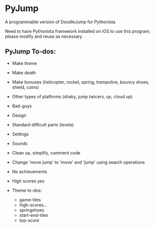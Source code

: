 PyJump
====

A programmable version of DoodleJump for Pythonista

Need to have Pythonista framework installed on iOS to use this program; please modify and reuse as necessary

## PyJump To-dos:
- Make theme
- Make death
- Make bonuses (helicopter, rocket, spring, trampoline, bouncy shoes, shield, coins)
- Other types of platforms (shaky, jump twicers, up, cloud up)
- Bad-guys
- Design
- Standard difficult parts (levels)
- Settings
- Sounds
- Clean up, simplify, comment code

- Change 'move jump' to 'move' and 'jump' using search operations

- No achievements

- High scores yes

- Theme to-dos:
  - game-tiles
  - high-scores...
  - springshoes
  - start-end-tiles
  - top-score
